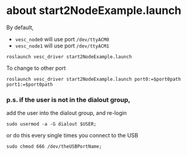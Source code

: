 # about start2NodeExample.launch
By default,
- `vesc_node0` will use port `/dev/ttyACM0`
- `vesc_node1` will use port `/dev/ttyACM1`
```shell
roslaunch vesc_driver start2NodeExample.launch 
```

To change to other port
```shell
roslaunch vesc_driver start2NodeExample.launch port0:=$port0path port1:=$port0path
```
### p.s. if the user is not in the dialout group,
add the user into the dialout group, and re-login
```shell
sudo usermod -a -G dialout $USER;
```
or do this every single times you connect to the USB
```shell
sudo chmod 666 /dev/theUSBPortName;
```
